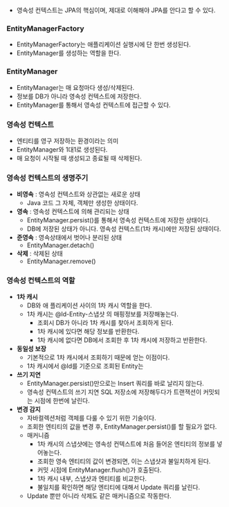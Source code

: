 * 영속성 컨텍스트는 JPA의 핵심이며, 제대로 이해해야 JPA를 안다고 할 수 있다.
### EntityManagerFactory
* EntityManagerFactory는 애플리케이션 실행시에 단 한번 생성된다.
* EntityManager를 생성하는 역할을 한다.

### EntityManager
* EntityManager는 매 요청마다 생성/삭제된다.
* 정보를 DB가 아니라 영속성 컨텍스트에 저장한다.
* EntityManager를 통해서 영속성 컨텍스트에 접근할 수 있다.

### 영속성 컨텍스트
* 엔티티를 영구 저장하는 환경이라는 의미
* EntityManager와 1대1로 생성된다.
* 매 요청이 시작될 때 생성되고 종료될 때 삭제된다.

### 영속성 컨텍스트의 생명주기
* **비영속** : 영속성 컨텍스트와 상관없는 새로운 상태
  * Java 코드 그 자체, 객체만 생성한 상태이다.
* **영속** : 영속성 컨텍스트에 의해 관리되는 상태
  * EntityManager.persist()를 통해서 영속성 컨텍스트에 저장한 상태이다.
  * DB에 저장된 상태가 아니다. 영속성 컨텍스트(1차 캐시)에만 저장된 상태이다.
* **준영속** : 영속상태에서 벗어나 분리된 상태
  * EntityManager.detach()
* **삭제** : 삭제된 상태
  * EntityManager.remove()

### 영속성 컨텍스트의 역할
* **1차 캐시**
  * DB와 애 플리케이션 사이의 1차 캐시 역할을 한다.
  * 1차 캐시는 @Id-Entity-스냅샷 의 매핑정보를 저장해놓는다.
    * 조회시 DB가 아니라 1차 캐시를 찾아서 조회하게 된다.
    * 1차 캐시에 있다면 해당 정보를 반환한다.
    * 1차 캐시에 없다면 DB에서 조회한 후 1차 캐시에 저장하고 반환한다.
* **동일성 보장**
  * 기본적으로 1차 캐시에서 조회하기 때문에 얻는 이점이다.
  * 1차 캐시에서 @Id를 기준으로 조회된 Entity는  
* **쓰기 지연**
  * EntityManager.persist()만으로는 Insert 쿼리를 바로 날리지 않는다.
  * 영속성 컨텍스트의 쓰기 지연 SQL 저장소에 저장해두다가 트랜잭션이 커밋되는 시점에 한번에 날린다.
* **변경 감지**
  * 자바컬렉션처럼 객체를 다룰 수 있기 위한 기술이다.
  * 조회한 엔티티의 값을 변경 후, EntityManager.persist()를 할 필요가 없다.
  * 매커니즘
    * 1차 캐시의 스냅샷에는 영속성 컨텍스트에 처음 들어온 엔티티의 정보를 넣어놓는다.
    * 조회한 영속 엔티티의 값이 변경되면, 이는 스냅샷과 불일치하게 된다.
    * 커밋 시점에 EntityManager.flush()가 호출된다.
    * 1차 캐시 내부, 스냅샷과 엔티티를 비교한다.
    * 불일치를 확인하면 해당 엔티티에 대해서 Update 쿼리를 날린다.
  * Update 뿐만 아니라 삭제도 같은 매커니즘으로 작동한다.